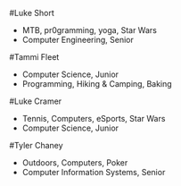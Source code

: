 #Luke Short
* MTB, pr0gramming, yoga, Star Wars
* Computer Engineering, Senior

#Tammi Fleet
* Computer Science, Junior
* Programming, Hiking & Camping, Baking

#Luke Cramer
* Tennis, Computers, eSports, Star Wars
* Computer Science, Junior

#Tyler Chaney
* Outdoors, Computers, Poker
* Computer Information Systems, Senior
